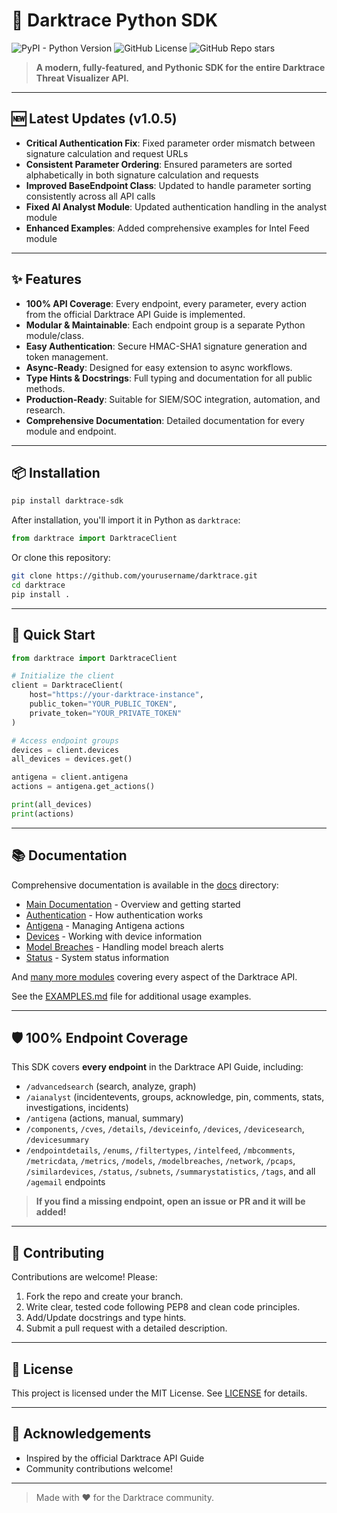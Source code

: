 # 🚀 Darktrace Python SDK

![PyPI - Python Version](https://img.shields.io/pypi/pyversions/darktrace-sdk)
![GitHub License](https://img.shields.io/github/license/LegendEvent/darktrace-sdk)
![GitHub Repo stars](https://img.shields.io/github/stars/LegendEvent/darktrace-sdk?style=social)

> **A modern, fully-featured, and Pythonic SDK for the entire Darktrace Threat Visualizer API.**

---

## 🆕 Latest Updates (v1.0.5)

- **Critical Authentication Fix**: Fixed parameter order mismatch between signature calculation and request URLs
- **Consistent Parameter Ordering**: Ensured parameters are sorted alphabetically in both signature calculation and requests
- **Improved BaseEndpoint Class**: Updated to handle parameter sorting consistently across all API calls
- **Fixed AI Analyst Module**: Updated authentication handling in the analyst module
- **Enhanced Examples**: Added comprehensive examples for Intel Feed module

---

## ✨ Features

- **100% API Coverage**: Every endpoint, every parameter, every action from the official Darktrace API Guide is implemented.
- **Modular & Maintainable**: Each endpoint group is a separate Python module/class.
- **Easy Authentication**: Secure HMAC-SHA1 signature generation and token management.
- **Async-Ready**: Designed for easy extension to async workflows.
- **Type Hints & Docstrings**: Full typing and documentation for all public methods.
- **Production-Ready**: Suitable for SIEM/SOC integration, automation, and research.
- **Comprehensive Documentation**: Detailed documentation for every module and endpoint.

---

## 📦 Installation

```bash
pip install darktrace-sdk
```

After installation, you'll import it in Python as `darktrace`:

```python
from darktrace import DarktraceClient
```

Or clone this repository:

```bash
git clone https://github.com/yourusername/darktrace.git
cd darktrace
pip install .
```

---

## 🚦 Quick Start

```python
from darktrace import DarktraceClient

# Initialize the client
client = DarktraceClient(
    host="https://your-darktrace-instance",
    public_token="YOUR_PUBLIC_TOKEN",
    private_token="YOUR_PRIVATE_TOKEN"
)

# Access endpoint groups
devices = client.devices
all_devices = devices.get()

antigena = client.antigena
actions = antigena.get_actions()

print(all_devices)
print(actions)
```

---

## 📚 Documentation

Comprehensive documentation is available in the [docs](docs/) directory:

- [Main Documentation](docs/README.md) - Overview and getting started
- [Authentication](docs/modules/auth.md) - How authentication works
- [Antigena](docs/modules/antigena.md) - Managing Antigena actions
- [Devices](docs/modules/devices.md) - Working with device information
- [Model Breaches](docs/modules/breaches.md) - Handling model breach alerts
- [Status](docs/modules/status.md) - System status information

And [many more modules](docs/modules/) covering every aspect of the Darktrace API.

See the [EXAMPLES.md](EXAMPLES.md) file for additional usage examples.

---

## 🛡️ 100% Endpoint Coverage

This SDK covers **every endpoint** in the Darktrace API Guide, including:

- `/advancedsearch` (search, analyze, graph)
- `/aianalyst` (incidentevents, groups, acknowledge, pin, comments, stats, investigations, incidents)
- `/antigena` (actions, manual, summary)
- `/components`, `/cves`, `/details`, `/deviceinfo`, `/devices`, `/devicesearch`, `/devicesummary`
- `/endpointdetails`, `/enums`, `/filtertypes`, `/intelfeed`, `/mbcomments`, `/metricdata`, `/metrics`, `/models`, `/modelbreaches`, `/network`, `/pcaps`, `/similardevices`, `/status`, `/subnets`, `/summarystatistics`, `/tags`, and all `/agemail` endpoints

> **If you find a missing endpoint, open an issue or PR and it will be added!**

---

## 📝 Contributing

Contributions are welcome! Please:

1. Fork the repo and create your branch.
2. Write clear, tested code following PEP8 and clean code principles.
3. Add/Update docstrings and type hints.
4. Submit a pull request with a detailed description.

---

## 📄 License

This project is licensed under the MIT License. See [LICENSE](LICENSE) for details.

---

## 🙏 Acknowledgements

- Inspired by the official Darktrace API Guide
- Community contributions welcome!

---

> Made with ❤️ for the Darktrace community. 